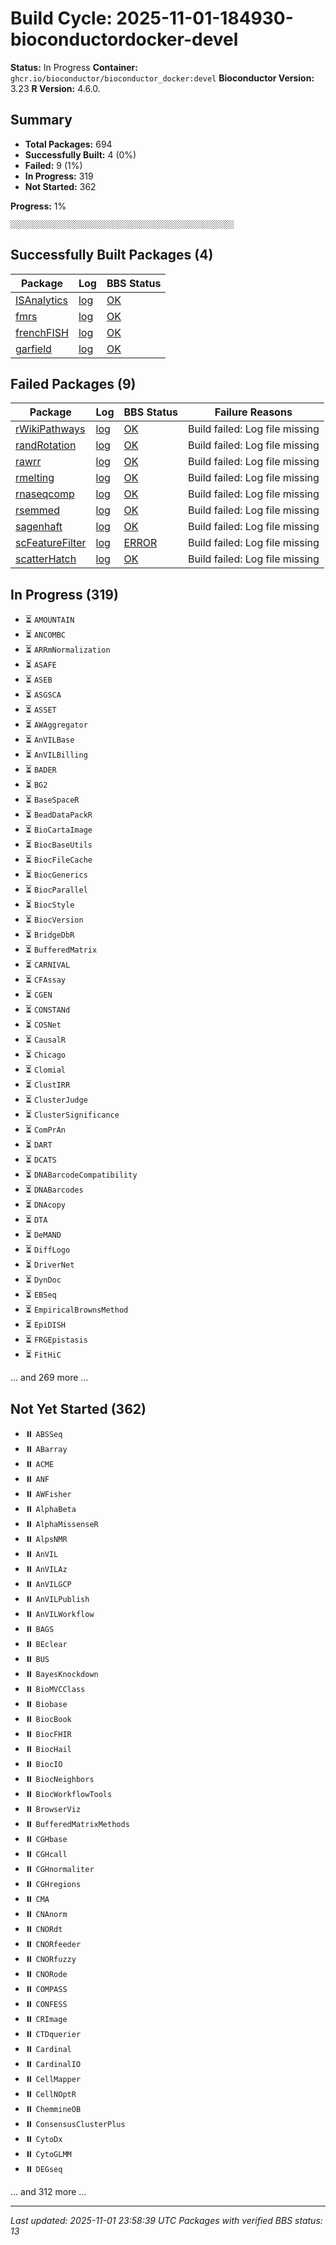 # Build Cycle: 2025-11-01-184930-bioconductordocker-devel
**Status:** In Progress
**Container:** `ghcr.io/bioconductor/bioconductor_docker:devel`
**Bioconductor Version:** 3.23
**R Version:** 4.6.0.

## Summary
- **Total Packages:** 694
- **Successfully Built:** 4 (0%)
- **Failed:** 9 (1%)
- **In Progress:** 319
- **Not Started:** 362

**Progress:** 1%
```
░░░░░░░░░░░░░░░░░░░░░░░░░░░░░░░░░░░░░░░░░░░░░░░░░░
```

## Successfully Built Packages (4)

| Package | Log | BBS Status |
|---------|-----|------------|
| [ISAnalytics](https://bioconductor.org/packages/3.23/bioc/html/ISAnalytics.html) | [log](logs/ISAnalytics/build-success.log) | [OK](https://bioconductor.org/checkResults/3.23/bioc-LATEST/ISAnalytics) |
| [fmrs](https://bioconductor.org/packages/3.23/bioc/html/fmrs.html) | [log](logs/fmrs/build-success.log) | [OK](https://bioconductor.org/checkResults/3.23/bioc-LATEST/fmrs) |
| [frenchFISH](https://bioconductor.org/packages/3.23/bioc/html/frenchFISH.html) | [log](logs/frenchFISH/build-success.log) | [OK](https://bioconductor.org/checkResults/3.23/bioc-LATEST/frenchFISH) |
| [garfield](https://bioconductor.org/packages/3.23/bioc/html/garfield.html) | [log](logs/garfield/build-success.log) | [OK](https://bioconductor.org/checkResults/3.23/bioc-LATEST/garfield) |

## Failed Packages (9)

| Package | Log | BBS Status | Failure Reasons |
|---------|-----|------------|------------------|
| [rWikiPathways](https://bioconductor.org/packages/3.23/bioc/html/rWikiPathways.html) | [log](logs/rWikiPathways/build-fail.log) | [OK](https://bioconductor.org/checkResults/3.23/bioc-LATEST/rWikiPathways) | Build failed: Log file missing |
| [randRotation](https://bioconductor.org/packages/3.23/bioc/html/randRotation.html) | [log](logs/randRotation/build-fail.log) | [OK](https://bioconductor.org/checkResults/3.23/bioc-LATEST/randRotation) | Build failed: Log file missing |
| [rawrr](https://bioconductor.org/packages/3.23/bioc/html/rawrr.html) | [log](logs/rawrr/build-fail.log) | [OK](https://bioconductor.org/checkResults/3.23/bioc-LATEST/rawrr) | Build failed: Log file missing |
| [rmelting](https://bioconductor.org/packages/3.23/bioc/html/rmelting.html) | [log](logs/rmelting/build-fail.log) | [OK](https://bioconductor.org/checkResults/3.23/bioc-LATEST/rmelting) | Build failed: Log file missing |
| [rnaseqcomp](https://bioconductor.org/packages/3.23/bioc/html/rnaseqcomp.html) | [log](logs/rnaseqcomp/build-fail.log) | [OK](https://bioconductor.org/checkResults/3.23/bioc-LATEST/rnaseqcomp) | Build failed: Log file missing |
| [rsemmed](https://bioconductor.org/packages/3.23/bioc/html/rsemmed.html) | [log](logs/rsemmed/build-fail.log) | [OK](https://bioconductor.org/checkResults/3.23/bioc-LATEST/rsemmed) | Build failed: Log file missing |
| [sagenhaft](https://bioconductor.org/packages/3.23/bioc/html/sagenhaft.html) | [log](logs/sagenhaft/build-fail.log) | [OK](https://bioconductor.org/checkResults/3.23/bioc-LATEST/sagenhaft) | Build failed: Log file missing |
| [scFeatureFilter](https://bioconductor.org/packages/3.23/bioc/html/scFeatureFilter.html) | [log](logs/scFeatureFilter/build-fail.log) | [ERROR](https://bioconductor.org/checkResults/3.23/bioc-LATEST/scFeatureFilter) | Build failed: Log file missing |
| [scatterHatch](https://bioconductor.org/packages/3.23/bioc/html/scatterHatch.html) | [log](logs/scatterHatch/build-fail.log) | [OK](https://bioconductor.org/checkResults/3.23/bioc-LATEST/scatterHatch) | Build failed: Log file missing |

## In Progress (319)
- ⏳ `AMOUNTAIN`
- ⏳ `ANCOMBC`
- ⏳ `ARRmNormalization`
- ⏳ `ASAFE`
- ⏳ `ASEB`
- ⏳ `ASGSCA`
- ⏳ `ASSET`
- ⏳ `AWAggregator`
- ⏳ `AnVILBase`
- ⏳ `AnVILBilling`
- ⏳ `BADER`
- ⏳ `BG2`
- ⏳ `BaseSpaceR`
- ⏳ `BeadDataPackR`
- ⏳ `BioCartaImage`
- ⏳ `BiocBaseUtils`
- ⏳ `BiocFileCache`
- ⏳ `BiocGenerics`
- ⏳ `BiocParallel`
- ⏳ `BiocStyle`
- ⏳ `BiocVersion`
- ⏳ `BridgeDbR`
- ⏳ `BufferedMatrix`
- ⏳ `CARNIVAL`
- ⏳ `CFAssay`
- ⏳ `CGEN`
- ⏳ `CONSTANd`
- ⏳ `COSNet`
- ⏳ `CausalR`
- ⏳ `Chicago`
- ⏳ `Clomial`
- ⏳ `ClustIRR`
- ⏳ `ClusterJudge`
- ⏳ `ClusterSignificance`
- ⏳ `ComPrAn`
- ⏳ `DART`
- ⏳ `DCATS`
- ⏳ `DNABarcodeCompatibility`
- ⏳ `DNABarcodes`
- ⏳ `DNAcopy`
- ⏳ `DTA`
- ⏳ `DeMAND`
- ⏳ `DiffLogo`
- ⏳ `DriverNet`
- ⏳ `DynDoc`
- ⏳ `EBSeq`
- ⏳ `EmpiricalBrownsMethod`
- ⏳ `EpiDISH`
- ⏳ `FRGEpistasis`
- ⏳ `FitHiC`

... and 269 more ...

## Not Yet Started (362)
- ⏸️ `ABSSeq`
- ⏸️ `ABarray`
- ⏸️ `ACME`
- ⏸️ `ANF`
- ⏸️ `AWFisher`
- ⏸️ `AlphaBeta`
- ⏸️ `AlphaMissenseR`
- ⏸️ `AlpsNMR`
- ⏸️ `AnVIL`
- ⏸️ `AnVILAz`
- ⏸️ `AnVILGCP`
- ⏸️ `AnVILPublish`
- ⏸️ `AnVILWorkflow`
- ⏸️ `BAGS`
- ⏸️ `BEclear`
- ⏸️ `BUS`
- ⏸️ `BayesKnockdown`
- ⏸️ `BioMVCClass`
- ⏸️ `Biobase`
- ⏸️ `BiocBook`
- ⏸️ `BiocFHIR`
- ⏸️ `BiocHail`
- ⏸️ `BiocIO`
- ⏸️ `BiocNeighbors`
- ⏸️ `BiocWorkflowTools`
- ⏸️ `BrowserViz`
- ⏸️ `BufferedMatrixMethods`
- ⏸️ `CGHbase`
- ⏸️ `CGHcall`
- ⏸️ `CGHnormaliter`
- ⏸️ `CGHregions`
- ⏸️ `CMA`
- ⏸️ `CNAnorm`
- ⏸️ `CNORdt`
- ⏸️ `CNORfeeder`
- ⏸️ `CNORfuzzy`
- ⏸️ `CNORode`
- ⏸️ `COMPASS`
- ⏸️ `CONFESS`
- ⏸️ `CRImage`
- ⏸️ `CTDquerier`
- ⏸️ `Cardinal`
- ⏸️ `CardinalIO`
- ⏸️ `CellMapper`
- ⏸️ `CellNOptR`
- ⏸️ `ChemmineOB`
- ⏸️ `ConsensusClusterPlus`
- ⏸️ `CytoDx`
- ⏸️ `CytoGLMM`
- ⏸️ `DEGseq`

... and 312 more ...

---
*Last updated: 2025-11-01 23:58:39 UTC*
*Packages with verified BBS status: 13*
